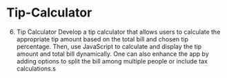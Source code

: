 # Tip-Calculator

6. Tip Calculator
   Develop a tip calculator that allows users to calculate the appropriate tip amount based on the total bill and chosen tip percentage. Then, use JavaScript to calculate and display the tip amount and total bill dynamically. One can also enhance the app by adding options to split the bill among multiple people or include tax calculations.s
